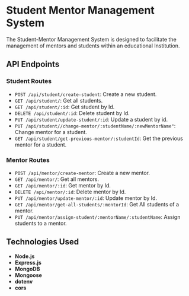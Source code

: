 # Student Mentor Management System

The Student-Mentor Management System is designed to facilitate the management of mentors and students within an educational Institution.

## API Endpoints

### Student Routes

- `POST /api/student/create-student`: Create a new student.
- `GET /api/student/`: Get all students.
- `GET /api/student/:id`: Get student by Id.
- `DELETE /api/student/:id`: Delete student by Id.
- `PUT /api/student/update-student/:id`: Update a student by id.
- `PUT /api/student//change-mentor/:studentName/:newMentorName"`: Change mentor for a student.
- `GET /api/student/get-previous-mentor/:studentId`: Get the previous mentor for a student.

### Mentor Routes

- `POST /api/mentor/create-mentor`: Create a new mentor.
- `GET /api/mentor/`: Get all mentors.
- `GET /api/mentor/:id`: Get mentor by Id.
- `DELETE /api/mentor/:id`: Delete mentor by Id.
- `PUT /api/mentor/update-mentor/:id`: Update mentor by Id.
- `GET /api/mentor/get-all-students/:mentorId`: Get All students of a mentor.
- `PUT /api/mentor/assign-student/:mentorName/:studentName`: Assign students to a mentor.

## Technologies Used

- **Node.js**
- **Express.js**
- **MongoDB**
- **Mongoose**
- **dotenv**
- **cors**
